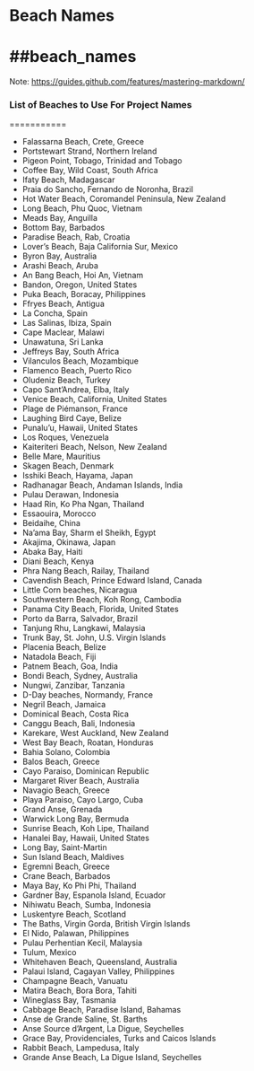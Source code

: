 # Beach Names
##beach_names
===========

Note:
https://guides.github.com/features/mastering-markdown/


### List of Beaches to Use For Project Names
===========

* Falassarna Beach, Crete, Greece
* Portstewart Strand, Northern Ireland
* Pigeon Point, Tobago, Trinidad and Tobago
* Coffee Bay, Wild Coast, South Africa
* Ifaty Beach, Madagascar
* Praia do Sancho, Fernando de Noronha, Brazil
* Hot Water Beach, Coromandel Peninsula, New Zealand
* Long Beach, Phu Quoc, Vietnam
* Meads Bay, Anguilla
* Bottom Bay, Barbados
* Paradise Beach, Rab, Croatia
* Lover’s Beach, Baja California Sur, Mexico
* Byron Bay, Australia
* Arashi Beach, Aruba
* An Bang Beach, Hoi An, Vietnam
* Bandon, Oregon, United States
* Puka Beach, Boracay, Philippines
* Ffryes Beach, Antigua
* La Concha, Spain
* Las Salinas, Ibiza, Spain
* Cape Maclear, Malawi
* Unawatuna, Sri Lanka
* Jeffreys Bay, South Africa
* Vilanculos Beach, Mozambique
* Flamenco Beach, Puerto Rico
* Oludeniz Beach, Turkey
* Capo Sant’Andrea, Elba, Italy
* Venice Beach, California, United States
* Plage de Piémanson, France
* Laughing Bird Caye, Belize
* Punalu’u, Hawaii, United States
* Los Roques, Venezuela
* Kaiteriteri Beach, Nelson, New Zealand
* Belle Mare, Mauritius
* Skagen Beach, Denmark
* Isshiki Beach, Hayama, Japan
* Radhanagar Beach, Andaman Islands, India
* Pulau Derawan, Indonesia
* Haad Rin, Ko Pha Ngan, Thailand
* Essaouira, Morocco
* Beidaihe, China
* Na’ama Bay, Sharm el Sheikh, Egypt
* Akajima, Okinawa, Japan
* Abaka Bay, Haiti
* Diani Beach, Kenya
* Phra Nang Beach, Railay, Thailand
* Cavendish Beach, Prince Edward Island, Canada
* Little Corn beaches, Nicaragua
* Southwestern Beach, Koh Rong, Cambodia
* Panama City Beach, Florida, United States
* Porto da Barra, Salvador, Brazil
* Tanjung Rhu, Langkawi, Malaysia
* Trunk Bay, St. John, U.S. Virgin Islands
* Placenia Beach, Belize
* Natadola Beach, Fiji
* Patnem Beach, Goa, India
* Bondi Beach, Sydney, Australia
* Nungwi, Zanzibar, Tanzania
* D-Day beaches, Normandy, France
* Negril Beach, Jamaica
* Dominical Beach, Costa Rica
* Canggu Beach, Bali, Indonesia
* Karekare, West Auckland, New Zealand
* West Bay Beach, Roatan, Honduras
* Bahia Solano, Colombia
* Balos Beach, Greece
* Cayo Paraiso, Dominican Republic
* Margaret River Beach, Australia
* Navagio Beach, Greece
* Playa Paraiso, Cayo Largo, Cuba
* Grand Anse, Grenada
* Warwick Long Bay, Bermuda
* Sunrise Beach, Koh Lipe, Thailand
* Hanalei Bay, Hawaii, United States
* Long Bay, Saint-Martin
* Sun Island Beach, Maldives
* Egremni Beach, Greece
* Crane Beach, Barbados
* Maya Bay, Ko Phi Phi, Thailand
* Gardner Bay, Espanola Island, Ecuador
* Nihiwatu Beach, Sumba, Indonesia
* Luskentyre Beach, Scotland
* The Baths, Virgin Gorda, British Virgin Islands
* El Nido, Palawan, Philippines
* Pulau Perhentian Kecil, Malaysia
* Tulum, Mexico
* Whitehaven Beach, Queensland, Australia
* Palaui Island, Cagayan Valley, Philippines
* Champagne Beach, Vanuatu
* Matira Beach, Bora Bora, Tahiti
* Wineglass Bay, Tasmania
* Cabbage Beach, Paradise Island, Bahamas
* Anse de Grande Saline, St. Barths
* Anse Source d’Argent, La Digue, Seychelles
* Grace Bay, Providenciales, Turks and Caicos Islands
* Rabbit Beach, Lampedusa, Italy
* Grande Anse Beach, La Digue Island, Seychelles
